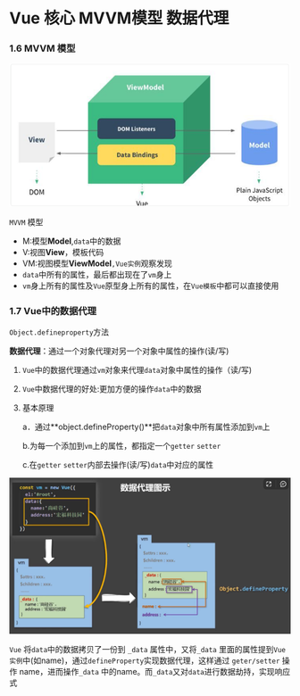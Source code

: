 # Vue 核心 MVVM模型 数据代理

### 1.6 MVVM 模型

![1679019050792](./assets\1.6.png)

`MVVM` 模型

- M:模型**Model**,`data`中的数据
- V:视图**View**，模板代码
- VM:视图模型**ViewModel**`,Vue实例`观察发现
- `data`中所有的属性，最后都出现在了`vm`身上
- `vm`身上所有的属性及`Vue`原型身上所有的属性，在`Vue模板`中都可以直接使用

### 1.7 Vue中的数据代理

`Object.defineproperty`方法

**数据代理**：通过一个对象代理对另一个对象中属性的操作(读/写)

1. `Vue`中的数据代理通过`vm`对象来代理`data`对象中属性的操作（读/写)

2.  `Vue`中数据代理的好处:更加方便的操作`data`中的数据

3. 基本原理

   a．通过**object.defineProperty()**把`data`对象中所有属性添加到`vm`上

   b.为每一个添加到`vm`上的属性，都指定一个`getter`  `setter`

   c.在`getter` `setter`内部去操作(读/写)`data`中对应的属性

![1679019465135](./assets\1.7.png)

`Vue` 将`data`中的数据拷贝了一份到 `_data` 属性中，又将`_data` 里面的属性提到`Vue实例`中(如name)，通过`defineProperty`实现数据代理，这样通过 `geter/setter` 操作 name，进而操作`_data` 中的name。而`_data`又对`data`进行数据劫持，实现响应式

